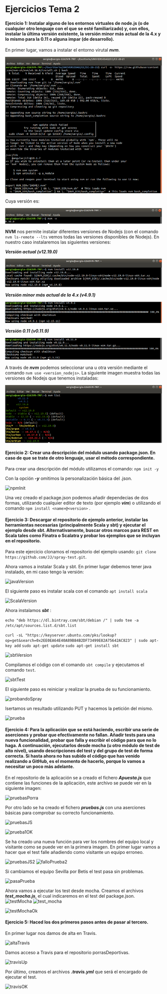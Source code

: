 # Ejercicios Tema 2

#### Ejercicio 1: Instalar alguno de los entornos virtuales de node.js (o de cualquier otro lenguaje con el que se esté familiarizado) y, con ellos, instalar la última versión existente, la versión minor más actual de la 4.x y lo mismo para la 0.11 o alguna impar (de desarrollo).

En primer lugar, vamos a instalar el entorno virutal ***nvm***.

![nvmInstall](./img/img_tema2/installNVM.png)

Cuya versión es:

![nvmVersion](./img/img_tema2/nvmVersion.png)

**NVM** nos permite instalar diferentes versiones de Nodejs (con el comando ```nvm ls-remote --lts``` vemos todas las versiones disponibles de Nodejs). En nuestro caso instalaremos las siguientes versiones:

***Versión actual (v12.19.0)***

![latestVersion](./img/img_tema2/latestVersionNodejs.png)

***Versión minor más actual de la 4.x (v4.9.1)***

![latestVersion](./img/img_tema2/minorVersionNodejs.png)


***Versión 0.11 (v0.11.9)***

![latestVersion](./img/img_tema2/011VersionNodejs.png)

A través de ***nvm*** podemos seleccionar una u otra versión mediante el comando ```nvm use <version_nodejs>```. La siguiente imagen muestra todas las versiones de Nodejs que tenemos instaladas:

![allVersion](./img/img_tema2/AllversionNodejs.png)


#### Ejercicio 2: Crear una descripción del módulo usando package.json. En caso de que se trate de otro lenguaje, usar el método correspondiente.

Para crear una descripción del módulo utilizamos el comando: 
```npm init -y```

Con la opción ***-y*** omitimos la personalización básica del .json.

![npmInit](./img/img_tema2/packageJSON.png)

Una vez creado el package.json podemos añadir dependecias de dos formas, utilizando cualquier editor de texto (por ejemplo ***vim***) o utilizando el comando ```npm install <name>@<version>``` .

#### Ejercicio 3: Descargar el repositorio de ejemplo anterior, instalar las herramientas necesarias (principalmente Scala y sbt) y ejecutar el ejemplo desde sbt. Alternativamente, buscar otros marcos para REST en Scala tales como Finatra o Scalatra y probar los ejemplos que se incluyan en el repositorio.

Para este ejercicio clonamos el repositorio del ejemplo usando: ```git clone https://github.com/JJ/spray-test.git```.

Ahora vamos a instalar Scala y sbt. En primer lugar debemos tener java instalado, en mi caso tengo la versión:

![javaVersion](./img/img_tema2/javaVersion.png)

El siguiente paso es instalar scala con el comando ```apt install scala```

![ScalaVersion](./img/img_tema2/scalaVersion.png)

Ahora instalamos ***sbt*** :

```echo "deb https://dl.bintray.com/sbt/debian /" | sudo tee -a /etc/apt/sources.list.d/sbt.list```

```curl -sL "https://keyserver.ubuntu.com/pks/lookup?op=get&search=0x2EE0EA64E40A89B84B2DF73499E82A75642AC823" | sudo apt-key add```
```sudo apt-get update```
```sudo apt-get install sbt```

![sbtVersion](./img/img_tema2/sbtVersion.png)

Compilamos el código con el comando ```sbt compile``` y ejecutamos el comando ```test```.

![sbtTest](./img/img_tema2/sbtCompileTest.png)

El siguiente paso es reiniciar y realizar la prueba de su funcionamiento.

![probandoSpray](./img/img_tema2/probandoSpray.png)


Isertamos un resultado utilizando PUT y hacemos la petición del mismo.

![prueba](./img/img_tema2/prueba.png)


#### Ejercicio 4: Para la aplicación que se está haciendo, escribir una serie de aserciones y probar que efectivamente no fallan. Añadir tests para una nueva funcionalidad, probar que falla y escribir el código para que no lo haga. A continuación, ejecutarlos desde mocha (u otro módulo de test de alto nivel), usando descripciones del test y del grupo de test de forma correcta. Si hasta ahora no has subido el código que has venido realizando a GitHub, es el momento de hacerlo, porque lo vamos a necesitar un poco más adelante.

En el repositorio de la aplicación se a creado el fichero ***Apuesta.js*** que contiene las funciones de la aplicación, este archivo se puede ver en la siguiente imagen:

![pruebasPorra](./img/img_tema2/apuestaCode.png)

Por otro lado se ha creado el fichero ***pruebas.js*** con una aserciones básicas para comprobar su correcto funcionamiento. 

![pruebasJS](./img/img_tema2/pruebasJS1.png)

![prueba1OK](./img/img_tema2/prueba1OK.png)

Se ha creado una nueva función para ver los nombres del equipo local y visitante como se puede ver en la primera imagen. En primer lugar vamos a hacer que el test falle añadiendo como visitante un equipo erroneo.

![pruebasJS2](./img/img_tema2/pruebasJS2.png)
![falloPrueba2](./img/img_tema2/falloPrueba2.png)

Si cambiamos el equipo Sevilla por Betis el test pasa sin problemas.

![pasaPrueba](./img/img_tema2/pasaPrueba.png)

Ahora vamos a ejecutar los test desde mocha. Creamos el archivos ***test_mocha.js***, el cual indicaremos en el test del package.json.
![testMocha](./img/img_tema2/testMocha.png)
![test_mocha](./img/img_tema2/test_mocha.png)

![testMochaOk](./img/img_tema2/testMochaOk.png)


#### Ejercicio 5: Haced los dos primeros pasos antes de pasar al tercero.
    
En primer lugar nos damos de alta en Travis.

![altaTravis](./img/img_tema2/altaTravis.png)

Damos acceso a Travis para el repositorio porrasDeportivas.

![travisUp](./img/img_tema2/travisUp.png)

Por último, creamos el archivos ***.travis.yml*** que será el encargado de ejecutar el test.

![travisOK](./img/img_tema2/travisOK.png)